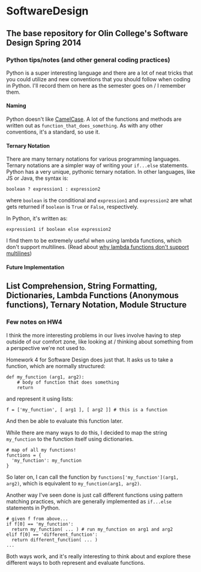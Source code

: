 SoftwareDesign
==============
The base repository for Olin College's Software Design Spring 2014
-----------------
### Python tips/notes (and other general coding practices)

Python is a super interesting language and there are a lot of neat tricks that you could utilize and new conventions that you should follow when coding in Python. I'll record them on here as the semester goes on / I remember them.

#### Naming
Python doesn't like [CamelCase](http://en.wikipedia.org/wiki/Camelcase). A lot of the functions and methods are written out as `function_that_does_something`. As with any other conventions, it's a standard, so use it.

#### Ternary Notation
There are many ternary notations for various programming languages. Ternary notations are a simpler way of writing your `if...else` statements. Python has a very unique, pythonic ternary notation. In other languages, like JS or Java, the syntax is: 

```
boolean ? expression1 : expression2
```

where `boolean` is the conditional and `expression1` and `expression2` are what gets returned if `boolean` is `True` or `False`, respectively.

In Python, it's written as:

```
expression1 if boolean else expression2
```

I find them to be extremely useful when using lambda functions, which don't support multilines. (Read about [why lambda functions don't support multilines](http://stackoverflow.com/a/1233509))

#### Future Implementation

List Comprehension, String Formatting, Dictionaries, Lambda Functions (Anonymous functions), Ternary Notation, Module Structure
-----------------
### Few notes on HW4
I think the more interesting problems in our lives involve having to step outside of our comfort zone, like looking at / thinking about something from a perspective we're not used to.

Homework 4 for Software Design does just that. It asks us to take a function, which are normally structured:
```
def my_function (arg1, arg2): 
    # body of function that does something
    return
```
and represent it using lists:
```
f = ['my_function', [ arg1 ], [ arg2 ]] # this is a function
```
And then be able to evaluate this function later.

While there are many ways to do this, I decided to map the string `my_function` to the function itself using dictionaries.
```
# map of all my functions!
functions = {
  'my_function': my_function
}
```
So later on, I can call the function by `functions['my_function'](arg1, arg2)`, which is equivalent to `my_function(arg1, arg2)`.

Another way I've seen done is just call different functions using pattern matching practices, which are generally implemented as `if...else` statements in Python.
```
# given f from above...
if f[0] == 'my_function':
  return my_function( ... ) # run my_function on arg1 and arg2
elif f[0] == 'different_function':
  return different_function( ... ) 
...
```
Both ways work, and it's really interesting to think about and explore these different ways to both represent and evaluate functions.
